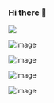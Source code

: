 ### Hi there 👋

<!--
**AmarShukla1/AmarShukla1** is a ✨ _special_ ✨ repository because its `README.md` (this file) appears on your GitHub profile.

Here are some ideas to get you started:

- 🔭 I’m currently working on ...
- 🌱 I’m currently learning ...
- 👯 I’m looking to collaborate on ...
- 🤔 I’m looking for help with ...
- 💬 Ask me about ...
- 📫 How to reach me: ...
- 😄 Pronouns: ...
- ⚡ Fun fact: ...
-->
![](https://komarev.com/ghpvc/?username=AmarShukla1)

![image]({https://github-readme-stats.vercel.app/api?username={AmarShukla1}})

![image]({https://img.shields.io/badge/Django-092E20?style=for-the-badge&logo=django&logoColor=green})

![image]({https://img.shields.io/badge/React-20232A?style=for-the-badge&logo=react&logoColor=61DAFB})

![image]({https://img.shields.io/badge/Node.js-339933?style=for-the-badge&logo=nodedotjs&logoColor=white})

